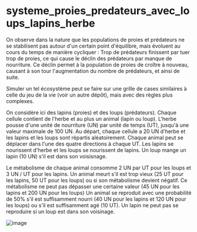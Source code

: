 # systeme_proies_predateurs_avec_loups_lapins_herbe

On observe dans la nature que les populations de proies et prédateurs ne se stabilisent pas autour d'un certain point d'équilibre, mais évoluent au cours du temps de manière cycliquer : Trop de prédateurs finissent par tuer trop de proies, ce qui cause le déclin des prédateurs par manque de nourriture. Ce déclin permet à la population de proies de croître à nouveau, causant à son tour l'augmentation du nombre de prédateurs, et ainsi de suite.

Simuler un tel écosystème peut se faire sur une grille de cases similaires à celle du jeu de la vie (voir un autre dépôt), mais avec des règles plus complexes. 

On considère ici des lapins (proies) et des loups (prédateurs). Chaque cellule contient de l'herbe et au plus un animal (lapin ou loup). L'herbe pousse d'une unité de nourriture (UN) par unité de temps (UT), jusqu'à une valeur maximale de 100 UN. Au départ, chaque cellule a 20 UN d'herbe et les lapins et les loups sont répartis aléatoirement. 
Chaque animal peut se déplacer dans l'une des quatre directions à chaque UT. Les lapins se nourissent d'herbe et les loups se nourissent de lapins. Un loup mange un lapin (10 UN) s'il est dans son voisisnage. 

Le métabolisme de chaque animal consomme 2 UN par UT pour les loups et 3 UN / UT pour les lapins. Un animal meurt s'il est trop vieux (25 UT pour les lapins, 50 UT pour les loups) ou si son métabolisme devient négatif.
Ce métabolisme ne peut pas dépasser une certaine valeur (45 UN pour les lapins et 200 UN pour les loups)
Un animal se reproduit avec une probabilité de 50% s'il est suffisamment nourri (40 UN pour les lapins et 120 UN pour les loups) ou s'il est suffisamment agé (10 UT). Un lapin ne peut pas se reproduire si un loup est dans son voisinage. 

![image](https://user-images.githubusercontent.com/46868436/188280905-cf23338a-2f83-48d0-b084-4f7da7b38c16.png)
